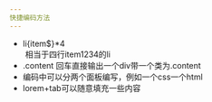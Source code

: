 ```yaml
---
快捷编码方法
---
```

- li{item$}*4  
  相当于四行item1234的li  
- .content 回车直接输出一个div带一个类为.content  
- 编码中可以分两个面板编写，例如一个css一个html  
- lorem+tab可以随意填充一些内容  
